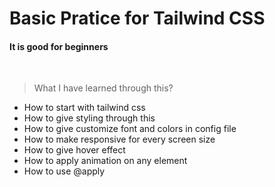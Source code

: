 # Basic Pratice for Tailwind CSS

#### It is good for beginners
<br/>

> What I have learned through this?

+ How to start with tailwind css
+ How to give styling through this 
+ How to give customize font and colors in config file
+ How to make responsive for every screen size
+ How to give hover effect
+ How to apply animation on any element
+ How to use @apply

